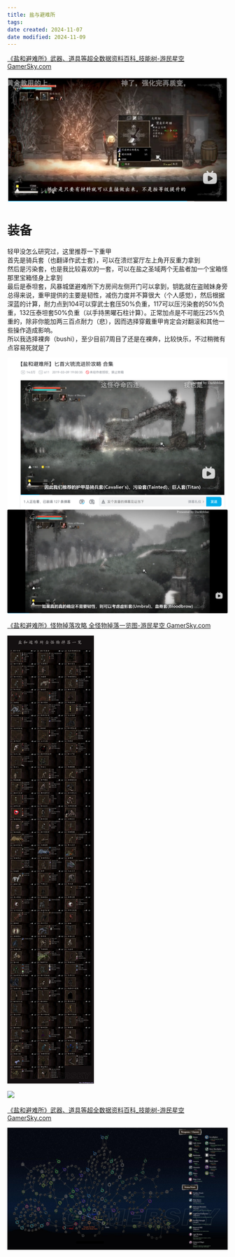 ```yaml
---
title: 盐与避难所
tags:
date created: 2024-11-07
date modified: 2024-11-09
---
```


[《盐和避难所》武器、道具等超全数据资料百科_技能树-游民星空 GamerSky.com](https://www.gamersky.com/handbook/201707/931900_10.shtml)

![](Games/attachments/Pasted%20image%2020241107222000.png)

# 装备

轻甲没怎么研究过，这里推荐一下重甲  
首先是骑兵套（也翻译作武士套），可以在溃烂宴厅左上角开反重力拿到  
然后是污染套，也是我比较喜欢的一套，可以在盐之圣域两个无盐者加一个宝箱怪那里宝箱怪身上拿到  
最后是泰坦套，风暴城堡避难所下方房间左侧开门可以拿到，钥匙就在盗贼妹身旁  
总得来说，重甲提供的主要是韧性，减伤力度并不算很大（个人感觉），然后根据深蓝的计算，耐力点到104可以穿武士套压50%负重，117可以压污染套的50%负重，132压泰坦套50%负重（以手持黑曜石柱计算）。正常加点是不可能压25%负重的，除非你能加两三百点耐力（悲），因而选择穿戴重甲肯定会对翻滚和其他一些操作造成影响。  
所以我选择裸奔（bushi），至少目前7周目了还是在裸奔，比较快乐，不过稍微有点容易死就是了

![](Games/attachments/Pasted%20image%2020241109143825.png)
![](Games/attachments/Pasted%20image%2020241109144415.png)

[《盐和避难所》怪物掉落攻略 全怪物掉落一览图-游民星空 GamerSky.com](https://www.gamersky.com/handbook/201607/773891.shtml)

![](Games/attachments/盐与避难所%20掉落物.jpg)

![](Games/attachments/盐与避难所-全要素实景地图自制补充版.jpg)

[《盐和避难所》武器、道具等超全数据资料百科_技能树-游民星空 GamerSky.com](https://www.gamersky.com/handbook/201707/931900_10.shtml)

![](Games/attachments/Pasted%20image%2020241110193850.png)
